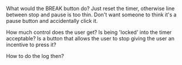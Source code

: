 What would the BREAK button do?
    Just reset the timer, otherwise line between stop and pause is too thin.
    Don't want someone to think it's a pause button and accidentally click it. 

How much control does the user get? Is being 'locked' into the timer acceptable?
Is a button that allows the user to stop giving the user an incentive to press it?

How to do the log then?